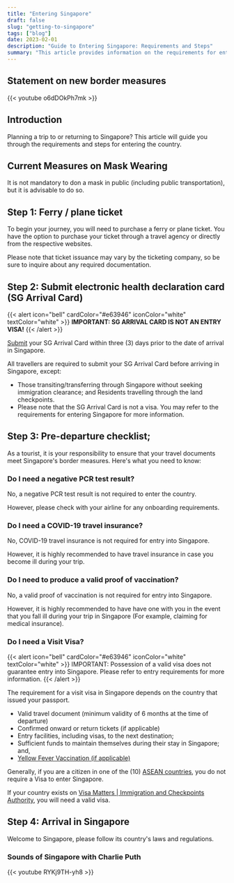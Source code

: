 ```yaml
---
title: "Entering Singapore"
draft: false
slug: "getting-to-singapore"
tags: ["blog"]
date: 2023-02-01
description: "Guide to Entering Singapore: Requirements and Steps"
summary: "This article provides information on the requirements for entering Singapore, including steps for obtaining a ferry/plane ticke, and fulfilling pre-departure prerequisites. Information on visit visas and arrival in Singapore is also included."
---
```


## Statement on new border measures

{{< youtube o6dDOkPh7mk >}}



## Introduction

Planning a trip to or returning to Singapore? This article will guide you through the requirements and steps for entering the country.

## Current Measures on Mask Wearing

It is not mandatory to don a mask in public (including public transportation), but it is advisable to do so.

## Step 1: Ferry / plane ticket

To begin your journey, you will need to purchase a ferry or plane ticket. You have the option to purchase your ticket through a travel agency or directly from the respective websites. 

Please note that ticket issuance may vary by the ticketing company, so be sure to inquire about any required documentation.

## Step 2: Submit electronic health declaration card (SG Arrival Card)

{{< alert icon="bell" cardColor="#e63946" iconColor="white" textColor="white" >}}
**IMPORTANT: SG ARRIVAL CARD IS NOT AN ENTRY VISA!**
{{< /alert >}}

[Submit](https://eservices.ica.gov.sg/sgarrivalcard/) your SG Arrival Card within three (3) days prior to the date of arrival in Singapore.

All travellers are required to submit your SG Arrival Card before arriving in Singapore, except:

- Those transiting/transferring through Singapore without seeking immigration clearance; and
Residents travelling through the land checkpoints. 
- Please note that the SG Arrival Card is not a visa. You may refer to the requirements for entering Singapore for more information.

## Step 3: Pre-departure checklist;

As a tourist, it is your responsibility to ensure that your travel documents meet Singapore's border measures. Here's what you need to know:

### Do I need a negative PCR test result?

No, a negative PCR test result is not required to enter the country. 

However, please check with your airline for any onboarding requirements.

### Do I need a COVID-19 travel insurance?

No, COVID-19 travel insurance is not required for entry into Singapore. 

However, it is highly recommended to have travel insurance in case you become ill during your trip.

### Do I need to produce a valid proof of vaccination?

No, a valid proof of vaccination is not required for entry into Singapore. 

However, it is highly recommended to have have one with you in the event that you fall ill during your trip in Singapore (For example, claiming for medical insurance).

### Do I need a Visit Visa?
{{< alert icon="bell" cardColor="#e63946" iconColor="white" textColor="white" >}}
IMPORTANT: Possession of a valid visa does not guarantee entry into Singapore. Please refer to entry requirements for more information.
{{< /alert >}}

The requirement for a visit visa in Singapore depends on the country that issued your passport.

- Valid travel document (minimum validity of 6 months at the time of departure)
- Confirmed onward or return tickets (if applicable)
- Entry facilities, including visas, to the next destination;
- Sufficient funds to maintain themselves during their stay in Singapore; and,
- [Yellow Fever Vaccination (if applicable)](https://www.ica.gov.sg/enteranddeparting/before/yellow)

Generally, if you are a citizen in one of the (10) [ASEAN countries](https://asean.org/member-states/), you do not require a Visa to enter Singapore.

If your country exists on [Visa Matters | Immigration and Checkpoints Authority](https://www.ica.gov.sg/enter-transit-depart/entering-singapore/visa_requirements), you will need a valid visa.

## Step 4: Arrival in Singapore

Welcome to Singapore, please follow its country's laws and regulations.

### Sounds of Singapore with Charlie Puth​
{{< youtube RYKj9TH-yh8 >}}



